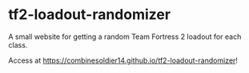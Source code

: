 # tf2-loadout-randomizer
A small website for getting a random Team Fortress 2 loadout for each class.

Access at https://combinesoldier14.github.io/tf2-loadout-randomizer!
